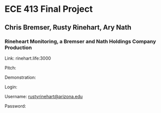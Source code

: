 # ECE 413 Final Project
## Chris Bremser, Rusty Rinehart, Ary Nath
### Rineheart Monitoring, a Bremser and Nath Holdings Company Production
Link: rinehart.life:3000

Pitch: 

Demonstration:

Login:

Username: rustyrinehart@arizona.edu

Password: 
